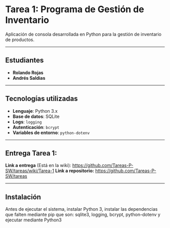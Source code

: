 # Tarea 1: Programa de Gestión de Inventario

Aplicación de consola desarrollada en Python para la gestión de inventario de productos.

---

## Estudiantes

- **Rolando Rojas**
- **Andrés Saldias**

---

## Tecnologías utilizadas

- **Lenguaje**: Python 3.x
- **Base de datos**: SQLite
- **Logs**: `logging`
- **Autenticación**: `bcrypt`
- **Variables de entorno**: `python-dotenv`

---

## Entrega Tarea 1:
**Link a entrega** (Está en la wiki): https://github.com/Tareas-P-SW/tareas/wiki/Tarea-1
**Link a repositorio:** https://github.com/Tareas-P-SW/tareas

---

## Instalación

Antes de ejecutar el sistema, instalar Python 3, instalar las dependencias que falten mediante pip que son:  sqlite3, logging, bcrypt, python-dotenv y ejecutar mediante Python3

